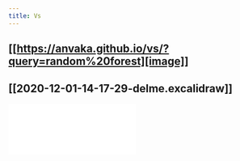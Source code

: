 ```yaml
---
title: Vs
---
```


## [[https://anvaka.github.io/vs/?query=random%20forest][image]]
##
## [[2020-12-01-14-17-29-delme.excalidraw]]
<iframe class="draw-iframe" src="/draw?file=2020-12-01-14-17-29-delme.excalidraw" width="50%" height="100" frameborder="0"></iframe>
